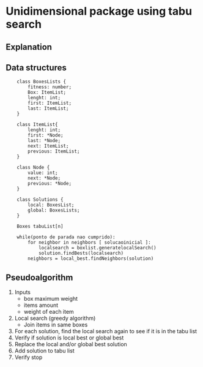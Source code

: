 # Unidimensional package using tabu search

## Explanation

## Data structures

```
    class BoxesLists {
        fitness: number;
        Box: ItemList;
        lenght: int;
        first: ItemList;
        last: ItemList;
    }

    class ItemList{
        lenght: int;
        first: *Node;
        last: *Node;
        next: ItemList;
        previous: ItemList;
    }

    class Node {
        value: int;
        next: *Node;
        previous: *Node;
    }

    class Solutions {
        local: BoxesList;
        global: BoxesLists;
    }

    Boxes tabuList[n]

    while(ponto de parada nao cumprido):
        for neighbor in neighbors [ solucaoinicial ]:
            localsearch = boxlist.generatelocalSearch()
            solution.findBests(localsearch)
        neighbors = local_best.findNeighbors(solution)

```

## Pseudoalgorithm
1. Inputs
   - box maximum weight
   - items amount
   - weight of each item
2. Local search (greedy algorithm)
   - Join items in same boxes
3. For each solution, find the local search again to see if it is in the tabu list
4. Verify if solution is local best or global best
5. Replace the local and/or global best solution
6. Add solution to tabu list
7. Verify stop

